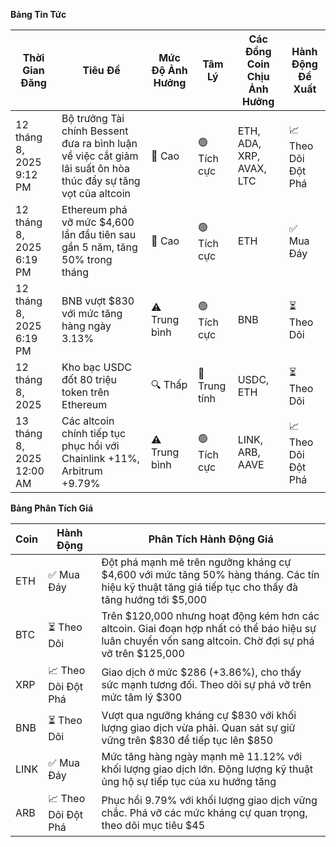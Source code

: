 **Bảng Tin Tức**

| Thời Gian Đăng | Tiêu Đề | Mức Độ Ảnh Hưởng | Tâm Lý | Các Đồng Coin Chịu Ảnh Hưởng | Hành Động Đề Xuất |
|------------------|----------|---------|-----------|------------------|------------------|
| 12 tháng 8, 2025 9:12 PM | Bộ trưởng Tài chính Bessent đưa ra bình luận về việc cắt giảm lãi suất ôn hòa thúc đẩy sự tăng vọt của altcoin | 🚨 Cao | 🟢 Tích cực | ETH, ADA, XRP, AVAX, LTC | 📈 Theo Dõi Đột Phá |
| 12 tháng 8, 2025 6:19 PM | Ethereum phá vỡ mức $4,600 lần đầu tiên sau gần 5 năm, tăng 50% trong tháng | 🚨 Cao | 🟢 Tích cực | ETH | ✅ Mua Đáy |
| 12 tháng 8, 2025 6:19 PM | BNB vượt $830 với mức tăng hàng ngày 3.13% | ⚠️ Trung bình | 🟢 Tích cực | BNB | ⏳ Theo Dõi |
| 12 tháng 8, 2025 | Kho bạc USDC đốt 80 triệu token trên Ethereum | 🔍 Thấp | 🔵 Trung tính | USDC, ETH | ⏳ Theo Dõi |
| 13 tháng 8, 2025 12:00 AM | Các altcoin chính tiếp tục phục hồi với Chainlink +11%, Arbitrum +9.79% | ⚠️ Trung bình | 🟢 Tích cực | LINK, ARB, AAVE | 📈 Theo Dõi Đột Phá |

**Bảng Phân Tích Giá**

| Coin | Hành Động | Phân Tích Hành Động Giá |
|------|--------|---------------------|
| ETH | ✅ Mua Đáy | Đột phá mạnh mẽ trên ngưỡng kháng cự $4,600 với mức tăng 50% hàng tháng. Các tín hiệu kỹ thuật tăng giá tiếp tục cho thấy đà tăng hướng tới $5,000 |
| BTC | ⏳ Theo Dõi | Trên $120,000 nhưng hoạt động kém hơn các altcoin. Giai đoạn hợp nhất có thể báo hiệu sự luân chuyển vốn sang altcoin. Chờ đợi sự phá vỡ trên $125,000 |
| XRP | 📈 Theo Dõi Đột Phá | Giao dịch ở mức $286 (+3.86%), cho thấy sức mạnh tương đối. Theo dõi sự phá vỡ trên mức tâm lý $300 |
| BNB | ⏳ Theo Dõi | Vượt qua ngưỡng kháng cự $830 với khối lượng giao dịch vừa phải. Quan sát sự giữ vững trên $830 để tiếp tục lên $850 |
| LINK | ✅ Mua Đáy | Mức tăng hàng ngày mạnh mẽ 11.12% với khối lượng giao dịch lớn. Động lượng kỹ thuật ủng hộ sự tiếp tục của xu hướng tăng |
| ARB | 📈 Theo Dõi Đột Phá | Phục hồi 9.79% với khối lượng giao dịch vững chắc. Phá vỡ các mức kháng cự quan trọng, theo dõi mục tiêu $45 |